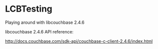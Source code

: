 # LCBTesting
Playing around with libcouchbase 2.4.6

libcouchbase 2.4.6 API reference:

http://docs.couchbase.com/sdk-api/couchbase-c-client-2.4.6/index.html
